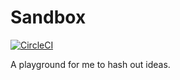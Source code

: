 # Sandbox

[![CircleCI](https://circleci.com/gh/kylev/sandbox-public.svg?style=svg)](https://circleci.com/gh/kylev/sandbox-public)

A playground for me to hash out ideas.
